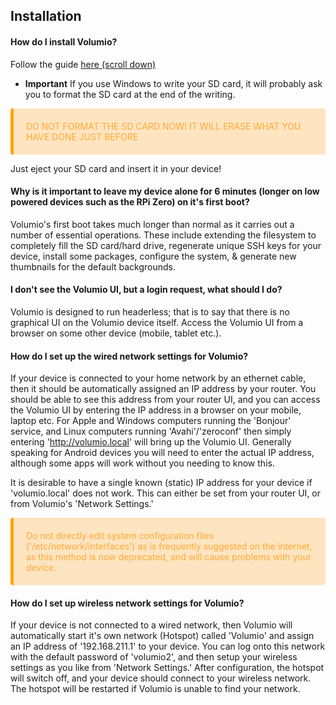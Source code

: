 ## Installation

#### How do I install Volumio?

Follow the guide <a href="https://volumio.org/get-started/">here (scroll down)</a>

* __Important__
If you use Windows to write your SD card, it will probably ask you to format the SD card at the end of the writing.
<p style="background-color: rgba(255, 170, 50, 0.3);padding: 20px;border-left: 5px solid orange; border-radius: 4px;color:rgb(255, 170, 50);">
DO NOT FORMAT THE SD CARD NOW! IT WILL ERASE WHAT YOU HAVE DONE JUST BEFORE
</p>

Just eject your SD card and insert it in your device!

#### Why is it important to leave my device alone for 6 minutes (longer on low powered devices such as the RPi Zero) on it's first boot?

Volumio's first boot takes much longer than normal as it carries out a number of essential operations.  These include extending the filesystem to completely fill the SD card/hard drive, regenerate unique SSH keys for your device, install some packages, configure the system, & generate new thumbnails for the default backgrounds.

#### I don't see the Volumio UI, but a login request, what should I do?

Volumio is designed to run headerless; that is to say that there is no graphical UI on the Volumio device itself.  Access the Volumio UI from a browser on some other device (mobile, tablet etc.).

#### How do I set up the wired network settings for Volumio?

If your device is connected to your home network by an ethernet cable, then it should be automatically assigned an IP address by your router. You should be able to see this address from your router UI, and you can access the Volumio UI by entering the IP address in a browser on your mobile, laptop etc.  For Apple and Windows computers running the 'Bonjour' service, and Linux computers running 'Avahi'/'zeroconf' then simply entering 'http://volumio.local' will bring up the Volumio UI.  Generally speaking for Android devices you will need to enter the actual IP address, although some apps will work without you needing to know this.

It is desirable to have a single known (static) IP address for your device if 'volumio.local' does not work.  This can either be set from your router UI, or from Volumio's 'Network Settings.'

<p style="background-color: rgba(255, 170, 50, 0.3);padding: 20px;border-left: 5px solid orange; border-radius: 4px;color:rgb(255, 170, 50);">
Do not directly edit system configuration files ('/etc/network/interfaces') as is frequently suggested on the internet, as this method is now deprecated, and will cause problems with your device.
</p>

#### How do I set up wireless network settings for Volumio?

If your device is not connected to a wired network, then Volumio will automatically start it's own network (Hotspot) called 'Volumio' and assign an IP address of '192.168.211.1' to your device.  You can log onto this network with the default password of 'volumio2', and then setup your wireless settings as you like from 'Network Settings.'  After configuration, the hotspot will switch off, and your device should connect to your wireless network.  The hotspot will be restarted if Volumio is unable to find your network.
